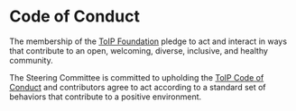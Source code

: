 # Code of Conduct

The membership of the [ToIP Foundation](http://trustoverip.org) pledge to act and interact in ways that contribute to an open, welcoming, diverse, inclusive, and healthy community.

The Steering Committee is committed to upholding the [ToIP Code of Conduct](https://github.com/trustoverip/SC/blob/master/admin/CODE_OF_CONDUCT.md) and contributors agree to act according to a standard set of behaviors that contribute to a positive environment.
